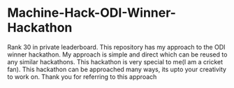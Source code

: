 # Machine-Hack-ODI-Winner-Hackathon
Rank 30 in private leaderboard. This repository has my approach to the ODI winner hackathon. My approach is simple and direct which can be reused to any similar hackathons. This hackathon is very special to me(I am a cricket fan). This hackathon can be approached many ways, its upto your creativity to work on. Thank you for referring to this approach  
